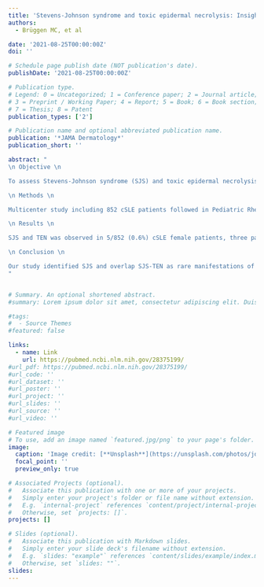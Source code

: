 ```yaml
---
title: 'Stevens-Johnson syndrome and toxic epidermal necrolysis: Insights from a comprehensive pan-European multicenter study of 212 adult patients in the acute phase'
authors:
  - Brüggen MC, et al

date: '2021-08-25T00:00:00Z'
doi: ''

# Schedule page publish date (NOT publication's date).
publishDate: '2021-08-25T00:00:00Z'

# Publication type.
# Legend: 0 = Uncategorized; 1 = Conference paper; 2 = Journal article;
# 3 = Preprint / Working Paper; 4 = Report; 5 = Book; 6 = Book section;
# 7 = Thesis; 8 = Patent
publication_types: ['2']

# Publication name and optional abbreviated publication name.
publication: '*JAMA Dermatology*'
publication_short: ''

abstract: "
\n Objective \n

To assess Stevens-Johnson syndrome (SJS) and toxic epidermal necrolysis (TEN) in a large population of childhood-onset systemic lupus erythematosus (cSLE) patients.

\n Methods \n

Multicenter study including 852 cSLE patients followed in Pediatric Rheumatology centers in São Paulo, Brazil. SJS was defined as epidermal detachment below 10% of body surface area (BSA), overlap SJS-TEN 10-30% and TEN greater than 30% of BSA.

\n Results \n

SJS and TEN was observed in 5/852 (0.6%) cSLE female patients, three patients were classified as SJS and two patients were classified as overlap SJS-TEN; TEN was not observed. The mean duration of SJS and overlap SJS-TEN was 15 days (range 7-22) and antibiotics induced four cases. Regarding extra-cutaneous manifestations, hepatomegaly was observed in two cSLE patients, nephritis in two and neuropsychiatric involvement and conjunctivitis were observed respectively in one patient. Hematological involvement included lymphopenia in four, leucopenia in three and thrombocytopenia in two patients. The mean SLEDAI-2K score was 14.8 (range 6-30). Laboratory analysis showed low C3, C4 and/or CH50 in two patients and the presence of anti-dsDNA autoantibody in two patients. One patient had lupus anticoagulant and another one had anticardiolipin IgG. All patients were treated with steroids and four needed additional treatment such as intravenous immunoglobulin in two patients, hydroxychloroquine and azathioprine in two and intravenous cyclophosphamide in one patient. Sepsis was observed in three cSLE patients. Two patients required intensive care and death was observed in one patient.

\n Conclusion \n

Our study identified SJS and overlap SJS-TEN as rare manifestations of active cSLE associated with severe multisystemic disease, with potentially lethal outcome.
"


# Summary. An optional shortened abstract.
#summary: Lorem ipsum dolor sit amet, consectetur adipiscing elit. Duis posuere tellus ac convallis placerat. Proin tincidunt magna sed ex sollicitudin condimentum.

#tags:
#  - Source Themes
#featured: false

links:
  - name: Link
    url: https://pubmed.ncbi.nlm.nih.gov/28375199/
#url_pdf: https://pubmed.ncbi.nlm.nih.gov/28375199/
#url_code: ''
#url_dataset: ''
#url_poster: ''
#url_project: ''
#url_slides: ''
#url_source: ''
#url_video: ''

# Featured image
# To use, add an image named `featured.jpg/png` to your page's folder.
image:
  caption: 'Image credit: [**Unsplash**](https://unsplash.com/photos/jdD8gXaTZsc)'
  focal_point: ''
  preview_only: true

# Associated Projects (optional).
#   Associate this publication with one or more of your projects.
#   Simply enter your project's folder or file name without extension.
#   E.g. `internal-project` references `content/project/internal-project/index.md`.
#   Otherwise, set `projects: []`.
projects: []

# Slides (optional).
#   Associate this publication with Markdown slides.
#   Simply enter your slide deck's filename without extension.
#   E.g. `slides: "example"` references `content/slides/example/index.md`.
#   Otherwise, set `slides: ""`.
slides:
---
```

